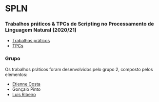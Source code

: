 # SPLN
### Trabalhos práticos & TPCs de Scripting no Processamento de Linguagem Natural (2020/21)
* [Trabalhos práticos](Trabalhos_Práticos/)
* [TPCs](TPCs/)

### Grupo
Os trabalhos práticos foram desenvolvidos pelo grupo 2, composto pelos elementos:
* [Etienne Costa](https://github.com/EtienneCosta)
* Gonçalo Pinto
* [Luís Ribeiro](https://github.com/luis1ribeiro)